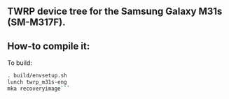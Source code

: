 ## TWRP device tree for the Samsung Galaxy M31s (SM-M317F).

## How-to compile it:

To build:

```sh
. build/envsetup.sh
lunch twrp_m31s-eng
mka recoveryimage```
